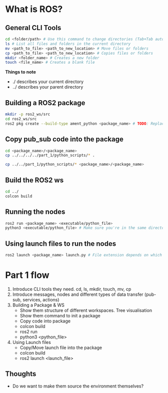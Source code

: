 # What is ROS?

## General CLI Tools
```sh
cd <folder/path> # Use this command to change directories (Tab+Tab autocompletes)
ls # List all files and folders in the current directory
mv <path_to_file> <path_to_new_location> # Move files or folders
cp <path_to_file> <path_to_new_location> # Copies files or folders
mkdir <folder_name> # Creates a new folder
touch <file_name> # Creates a blank file
```
**Things to note**
- ./ describes your current directory
- ../ describes your parent directory

## Building a ROS2 package
```sh
mkdir -p ros2_ws/src
cd ros2_ws/src
ros2 pkg create --build-type ament_python <package_name> # TODO: Replace Package name
```

## Copy pub_sub code into the package
```sh
cd <package_name>/<package_name>
cp ../../../../part_1/python_scripts/* .

cp ../../part_1/python_scripts/* <package_name>/<package_name>
```

## Build the ROS2 ws
```sh
cd ../
colcon build
```
## Running the nodes
```sh
ros2 run <package_name> <executable/python_file>
python3 <executable/python_file> # Make sure you're in the same directory as the node!
```

## Using launch files to run the nodes
```sh
ros2 launch <package_name> launch.py # File extension depends on which launch file you want to use (launch.xml/launch.yaml)
```

# Part 1 flow
1. Introduce CLI tools they need. cd, ls, mkdir, touch, mv, cp
2. Introduce messages, nodes and different types of data transfer (pub-sub, services, actions)
3. Building a Package & WS
   - Show them structure of different workspaces. Tree visualisation
   - Show them command to init a package
   - Copy code into package
   - colcon build
   - ros2 run <package>
   - python3 <python_file>
4. Using Launch files
   - Copy/Move launch file into the package
   - colcon build
   - ros2 launch <launch_file>
## Thoughts
- Do we want to make them source the environment themselves?
